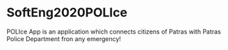 # SoftEng2020POLIce
POLIce App is an application which connects citizens of Patras with Patras Police Department fron any emergency!
